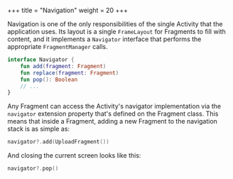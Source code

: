 +++
title = "Navigation"
weight = 20
+++

Navigation is one of the only responsibilities of the single Activity that the application uses. Its layout is a single `FrameLayout` for Fragments to fill with content, and it implements a `Navigator` interface that performs the appropriate `FragmentManager` calls.

```kotlin
interface Navigator {
    fun add(fragment: Fragment)
    fun replace(fragment: Fragment)
    fun pop(): Boolean
    // ...
}
```

Any Fragment can access the Activity's navigator implementation via the `navigator` extension property that's defined on the Fragment class. This means that inside a Fragment, adding a new Fragment to the navigation stack is as simple as:

```kotlin
navigator?.add(UploadFragment())
```

And closing the current screen looks like this:

```kotlin
navigator?.pop()
```

